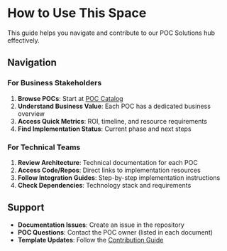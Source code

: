 # How to Use This Space

This guide helps you navigate and contribute to our POC Solutions hub effectively.

## Navigation

### **For Business Stakeholders**
1. **Browse POCs**: Start at [POC Catalog](../poc-catalog/README.md)
2. **Understand Business Value**: Each POC has a dedicated business overview
3. **Access Quick Metrics**: ROI, timeline, and resource requirements
4. **Find Implementation Status**: Current phase and next steps

### **For Technical Teams**
1. **Review Architecture**: Technical documentation for each POC
2. **Access Code/Repos**: Direct links to implementation resources
3. **Follow Integration Guides**: Step-by-step implementation instructions
4. **Check Dependencies**: Technology stack and requirements

## Support

- **Documentation Issues**: Create an issue in the repository
- **POC Questions**: Contact the POC owner (listed in each document)
- **Template Updates**: Follow the [Contribution Guide](../guidelines/contribution-guide.md)
